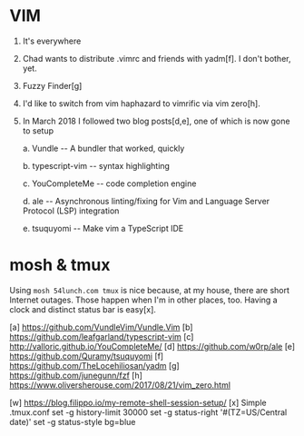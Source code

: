 # VIM
1. It's everywhere
2. Chad wants to distribute .vimrc and friends with yadm[f].  I don't bother, yet.
3. Fuzzy Finder[g]
4. I'd like to switch from vim haphazard to vimrific via vim zero[h].
5. In March 2018 I followed two blog posts[d,e], one of which is now gone to setup

    a. Vundle -- A bundler that worked, quickly

    b. typescript-vim -- syntax highlighting
    
    c. YouCompleteMe -- code completion engine
    
    d. ale -- Asynchronous linting/fixing for Vim and Language Server Protocol (LSP) integration
    
    e. tsuquyomi -- Make vim a TypeScript IDE



# mosh & tmux
Using `mosh 54lunch.com tmux` is nice because, at my house, there are short Internet outages.  Those happen when I'm in other places, too.  Having a clock and distinct status bar is easy[x].

[a] https://github.com/VundleVim/Vundle.Vim
[b] https://github.com/leafgarland/typescript-vim
[c] http://valloric.github.io/YouCompleteMe/
[d] https://github.com/w0rp/ale
[e] https://github.com/Quramy/tsuquyomi
[f] https://github.com/TheLocehiliosan/yadm
[g] https://github.com/junegunn/fzf
[h] https://www.oliversherouse.com/2017/08/21/vim_zero.html 


[w] https://blog.filippo.io/my-remote-shell-session-setup/
[x] Simple .tmux.conf
set -g history-limit 30000
set -g status-right '#(TZ=US/Central date)'
set -g status-style bg=blue
